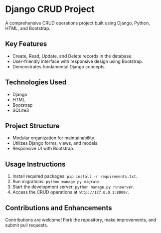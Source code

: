 # Django CRUD Project

A comprehensive CRUD operations project built using Django, Python, HTML, and Bootstrap.

## Key Features

- Create, Read, Update, and Delete records in the database.
- User-friendly interface with responsive design using Bootstrap.
- Demonstrates fundamental Django concepts.

## Technologies Used
- Django
- HTML
- Bootstrap
- SQLite3

## Project Structure

- Modular organization for maintainability.
- Utilizes Django forms, views, and models.
- Responsive UI with Bootstrap.

## Usage Instructions

1. Install required packages: `pip install -r requirements.txt`.
2. Run migrations: `python manage.py migrate`.
3. Start the development server: `python manage.py runserver`.
4. Access the CRUD operations at `http://127.0.0.1:8000/`.

## Contributions and Enhancements

Contributions are welcome! Fork the repository, make improvements, and submit pull requests.
